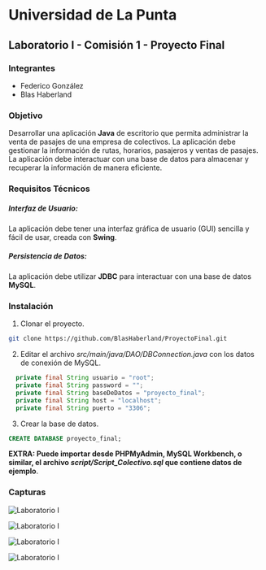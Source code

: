 # Universidad de La Punta

## Laboratorio I - Comisión 1 - Proyecto Final

### Integrantes

- Federico González
- Blas Haberland

### Objetivo
Desarrollar una aplicación **Java** de escritorio que permita administrar la venta
de pasajes de una empresa de colectivos. La aplicación debe gestionar la información
de rutas, horarios, pasajeros y ventas de pasajes. La aplicación debe interactuar con
una base de datos para almacenar y recuperar la información de manera eficiente.
### Requisitos Técnicos
##### Interfaz de Usuario:
La aplicación debe tener una interfaz gráfica de usuario (GUI) sencilla y fácil de usar,
creada con **Swing**.
##### Persistencia de Datos:
La aplicación debe utilizar **JDBC** para interactuar con una base de datos **MySQL**.

### Instalación

1. Clonar el proyecto.

```bash
git clone https://github.com/BlasHaberland/ProyectoFinal.git
```

2. Editar el archivo _src/main/java/DAO/DBConnection.java_ con los datos de conexión de MySQL.

```java
  private final String usuario = "root";
  private final String password = "";
  private final String baseDeDatos = "proyecto_final";
  private final String host = "localhost";
  private final String puerto = "3306";
```

3. Crear la base de datos.

```sql
CREATE DATABASE proyecto_final;
```

**EXTRA: Puede importar desde PHPMyAdmin, MySQL Workbench, o similar, el archivo _script/Script_Colectivo.sql_ que contiene datos de ejemplo**.

### Capturas

![Laboratorio I](https://i.ibb.co/YcySYtP/lab-01.png 'Laboratorio I')

![Laboratorio I](https://i.ibb.co/jhNvH3J/lab-02.png 'Laboratorio I')

![Laboratorio I](https://i.ibb.co/NxJN81p/lab-03.png 'Laboratorio I')

![Laboratorio I](https://i.ibb.co/HxGxxtb/Proyecto-Final.png 'Laboratorio I')
